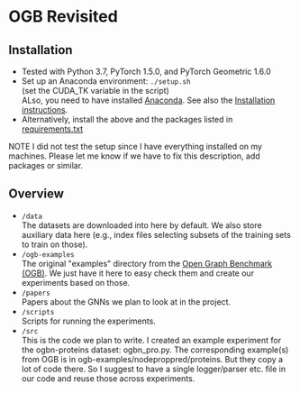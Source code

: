 # OGB Revisited

## Installation
* Tested with Python 3.7, PyTorch 1.5.0, and PyTorch Geometric 1.6.0
* Set up an Anaconda environment: `./setup.sh` 
<br/>(set the CUDA_TK variable in the script)
<br/> ALso, you need to have installed [Anaconda](https://www.anaconda.com/products/individual#Downloads). See also the [Installation instructions](https://docs.anaconda.com/anaconda/install/).
* Alternatively, install the above and the packages listed in [requirements.txt](requirements.txt)

NOTE I did not test the setup since I have everything installed on my machines. Please let me know if we have to fix this description, add packages or similar.

## Overview

* `/data` 
<br/>The datasets are downloaded into here by default. We also store auxiliary data here (e.g., index files selecting subsets of the training sets to train on those).
* `/ogb-examples` 
<br/>The original "examples" directory from the [Open Graph Benchmark (OGB)](https://github.com/snap-stanford/ogb). We just have it here to easy check them and create our experiments based on those.
* `/papers` 
<br/>Papers about the GNNs we plan to look at in the project.
* `/scripts`
<br/>Scripts for running the experiments.
* `/src` 
<br/> This is the code we plan to write. I created an example experiment for the ogbn-proteins dataset: ogbn_pro.py. 
The corresponding example(s) from OGB is in ogb-examples/nodeproppred/proteins. But they copy a lot of code there. So I suggest to have a single logger/parser etc. file in our code and reuse those across experiments.

